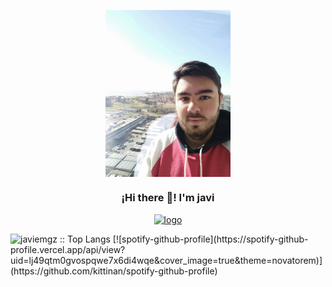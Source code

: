 <p align="center" width="300">
   <img align="center" width="200" src="/IMG_20210727_104320.jpg" />
   <h3 align="center">¡Hi there 👋! I'm javi</h3>
</p>

<p align="center">
   <a href="https://www.linkedin.com/in/javier-emilio-g%C3%B3mez-612734179">
    <img src="https://cdn1.iconfinder.com/data/icons/social-media-rounded-corners/512/Rounded_Linkedin2_svg-512.png" width="28px" height="28px" alt="logo"/>
   </a>
</p>
  

<img src="https://github-readme-stats.vercel.app/api/top-langs/?username=javiemgz&langs_count=5&theme=tokyonight&layout=compact" alt="javiemgz :: Top Langs"/> 
[![spotify-github-profile](https://spotify-github-profile.vercel.app/api/view?uid=lj49qtm0gvospqwe7x6di4wqe&cover_image=true&theme=novatorem)](https://github.com/kittinan/spotify-github-profile)

